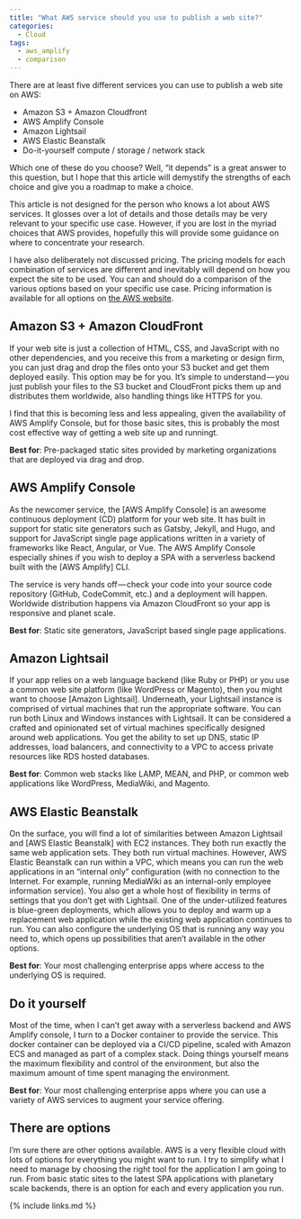 ```yaml
---
title: "What AWS service should you use to publish a web site?"
categories:
  - Cloud
tags:
  - aws_amplify
  - comparison
---
```


There are at least five different services you can use to publish a web site on AWS:

* Amazon S3 + Amazon Cloudfront
* AWS Amplify Console
* Amazon Lightsail
* AWS Elastic Beanstalk
* Do-it-yourself compute / storage / network stack

Which one of these do you choose? Well, “it depends” is a great answer to this question, but I hope that this article will demystify the strengths of each choice and give you a roadmap to make a choice.

This article is not designed for the person who knows a lot about AWS services. It glosses over a lot of details and those details may be very relevant to your specific use case. However, if you are lost in the myriad choices that AWS provides, hopefully this will provide some guidance on where to concentrate your research.

I have also deliberately not discussed pricing. The pricing models for each combination of services are different and inevitably will depend on how you expect the site to be used. You can and should do a comparison of the various options based on your specific use case. Pricing information is available for all options on [the AWS website](https://aws.amazon.com/pricing/).

## Amazon S3 + Amazon CloudFront

If your web site is just a collection of HTML, CSS, and JavaScript with no other dependencies, and you receive this from a marketing or design firm, you can just drag and drop the files onto your S3 bucket and get them deployed easily. This option may be for you. It’s simple to understand — you just publish your files to the S3 bucket and CloudFront picks them up and distributes them worldwide, also handling things like HTTPS for you.

I find that this is becoming less and less appealing, given the availability of AWS Amplify Console, but for those basic sites, this is probably the most cost effective way of getting a web site up and runningt.

**Best for**: Pre-packaged static sites provided by marketing organizations that are deployed via drag and drop.

## AWS Amplify Console

As the newcomer service, the [AWS Amplify Console] is an awesome continuous deployment (CD) platform for your web site. It has built in support for static site generators such as Gatsby, Jekyll, and Hugo, and support for JavaScript single page applications written in a variety of frameworks like React, Angular, or Vue. The AWS Amplify Console especially shines if you wish to deploy a SPA with a serverless backend built with the [AWS Amplify] CLI.

The service is very hands off — check your code into your source code repository (GitHub, CodeCommit, etc.) and a deployment will happen. Worldwide distribution happens via Amazon CloudFront so your app is responsive and planet scale.

**Best for**: Static site generators, JavaScript based single page applications.

## Amazon Lightsail

If your app relies on a web language backend (like Ruby or PHP) or you use a common web site platform (like WordPress or Magento), then you might want to choose [Amazon Lightsail]. Underneath, your Lightsail instance is comprised of virtual machines that run the appropriate software. You can run both Linux and Windows instances with Lightsail. It can be considered a crafted and opinionated set of virtual machines specifically designed around web applications. You get the ability to set up DNS, static IP addresses, load balancers, and connectivity to a VPC to access private resources like RDS hosted databases.

**Best for**: Common web stacks like LAMP, MEAN, and PHP, or common web applications like WordPress, MediaWiki, and Magento.

## AWS Elastic Beanstalk

On the surface, you will find a lot of similarities between Amazon Lightsail and [AWS Elastic Beanstalk] with EC2 instances. They both run exactly the same web application sets. They both run virtual machines. However, AWS Elastic Beanstalk can run within a VPC, which means you can run the web applications in an “internal only” configuration (with no connection to the Internet. For example, running MediaWiki as an internal-only employee information service). You also get a whole host of flexibility in terms of settings that you don’t get with Lightsail. One of the under-utilized features is blue-green deployments, which allows you to deploy and warm up a replacement web application while the existing web application continues to run. You can also configure the underlying OS that is running any way you need to, which opens up possibilities that aren’t available in the other options.

**Best for**: Your most challenging enterprise apps where access to the underlying OS is required.

## Do it yourself

Most of the time, when I can’t get away with a serverless backend and AWS Amplify console, I turn to a Docker container to provide the service. This docker container can be deployed via a CI/CD pipeline, scaled with Amazon ECS and managed as part of a complex stack. Doing things yourself means the maximum flexibility and control of the environment, but also the maximum amount of time spent managing the environment.

**Best for**: Your most challenging enterprise apps where you can use a variety of AWS services to augment your service offering.

## There are options

I’m sure there are other options available. AWS is a very flexible cloud with lots of options for everything you might want to run. I try to simplify what I need to manage by choosing the right tool for the application I am going to run. From basic static sites to the latest SPA applications with planetary scale backends, there is an option for each and every application you run.

{% include links.md %}